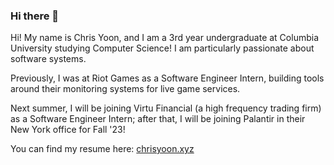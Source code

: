 ### Hi there 👋
Hi! My name is Chris Yoon, and I am a 3rd year undergraduate at Columbia University studying Computer Science! I am particularly passionate about software systems. 

Previously, I was at Riot Games as a Software Engineer Intern, building tools around their monitoring systems for live game services. 

Next summer, I will be joining Virtu Financial (a high frequency trading firm) as a Software Engineer Intern; after that, I will be joining Palantir in their New York office for Fall '23!

You can find my resume here: [chrisyoon.xyz](chrisyoon.xyz)
